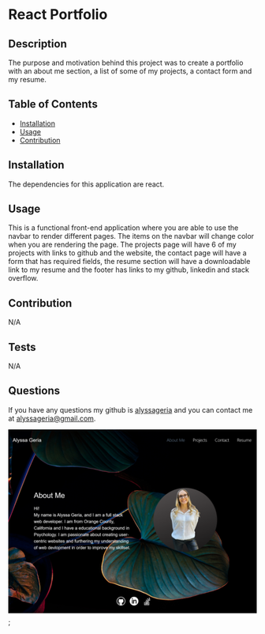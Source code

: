 # React Portfolio

## Description
The purpose and motivation behind this project was to create a portfolio with an about me section, a list of some of my projects, a contact form and my resume.
## Table of Contents
- [Installation](#installation)
- [Usage](#usage)
- [Contribution](#contribution)
## Installation
The dependencies for this application are react.

## Usage
This is a functional front-end application where you are able to use the navbar to render different pages. The items on the navbar will change color when you are rendering the page. The projects page will have 6 of my projects with links to github and the website, the contact page will have a form that has required fields, the resume section will have a downloadable link to my resume and the footer has links to my github, linkedin and stack overflow.

## Contribution
N/A

## Tests
N/A

## Questions
If you have any questions my github is [alyssageria](https://github.com/alyssageria/) and you can contact me at alyssageria@gmail.com.

![screenshot](./src/images/react-portfolio.png);
